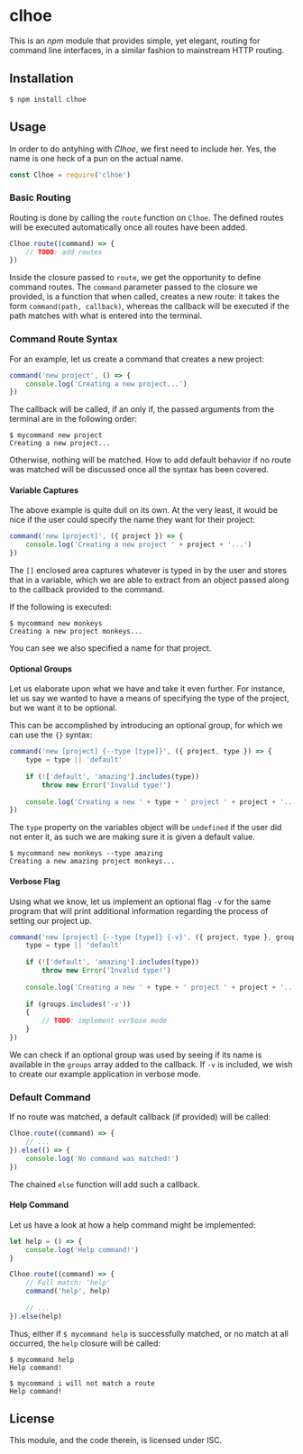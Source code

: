 # clhoe

This is an *npm* module that provides simple, yet elegant, routing for command 
line interfaces, in a similar fashion to mainstream HTTP routing.

## Installation

```
$ npm install clhoe
```

## Usage

In order to do antyhing with *Clhoe*, we first need to include her. Yes, the 
name is one heck of a pun on the actual name.

```javascript
const Clhoe = require('clhoe')
```

### Basic Routing

Routing is done by calling the `route` function on `Clhoe`. The defined routes 
will be executed automatically once all routes have been added.

```javascript
Clhoe.route((command) => {
	// TODO: add routes
})
```

Inside the closure passed to `route`, we get the opportunity to define command 
routes. The `command` parameter passed to the closure we provided, is a function 
that when called, creates a new route: it takes the form 
`command(path, callback)`, whereas the callback will be executed if the path 
matches with what is entered into the terminal.

### Command Route Syntax

For an example, let us create a command that creates a new project:

```javascript
command('new project', () => {
	console.log('Creating a new project...')
})
```

The callback will be called, if an only if, the passed arguments from the 
terminal are in the following order:

```
$ mycommand new project
Creating a new project...
```

Otherwise, nothing will be matched. How to add default behavior if no route was 
matched will be discussed once all the syntax has been covered.

#### Variable Captures

The above example is quite dull on its own. At the very least, it would be nice 
if the user could specify the name they want for their project:

```javascript
command('new [project]', ({ project }) => {
	console.log('Creating a new project ' + project + '...')
})
```

The `[]` enclosed area captures whatever is typed in by the user and stores that 
in a variable, which we are able to extract from an object passed along to the 
callback provided to the command.

If the following is executed:

```
$ mycommand new monkeys
Creating a new project monkeys...
```

You can see we also specified a name for that project.

#### Optional Groups

Let us elaborate upon what we have and take it even further. For instance, let 
us say we wanted to have a means of specifying the type of the project, but we 
want it to be optional.

This can be accomplished by introducing an optional group, for which we can use 
the `{}` syntax:

```javascript
command('new [project] {--type [type]}', ({ project, type }) => {
	type = type || 'default'
	
	if (!['default', 'amazing'].includes(type))
		throw new Error('Invalid type!')
	
	console.log('Creating a new ' + type + ' project ' + project + '...')
})
```

The `type` property on the variables object will be `undefined` if the user 
did not enter it, as such we are making sure it is given a default value.

```
$ mycommand new monkeys --type amazing
Creating a new amazing project monkeys...
```

#### Verbose Flag

Using what we know, let us implement an optional flag `-v` for the same program 
that will print additional information regarding the process of setting our 
project up.

```javascript
command('new [project] {--type [type]} {-v}', ({ project, type }, groups) => {
	type = type || 'default'
	
	if (!['default', 'amazing'].includes(type))
		throw new Error('Invalid type!')
	
	console.log('Creating a new ' + type + ' project ' + project + '...')
	
	if (groups.includes('-v'))
	{
		// TODO: implement verbose mode
	}
})
```

We can check if an optional group was used by seeing if its name is available in 
the `groups` array added to the callback. If `-v` is included, we wish to 
create our example application in verbose mode. 

### Default Command

If no route was matched, a default callback (if provided) will be called:

```javascript
Clhoe.route((command) => {
	// ...
}).else(() => {
	console.log('No command was matched!')
})
```

The chained `else` function will add such a callback.

#### Help Command

Let us have a look at how a help command might be implemented:

```javascript
let help = () => {
	console.log('Help command!')
}

Clhoe.route((command) => {
	// Full match: 'help'
	command('help', help)
	
	// ...
}).else(help)
```

Thus, either if `$ mycommand help` is successfully matched, or no match at all 
occurred, the `help` closure will be called:

```
$ mycommand help
Help command!

$ mycommand i will not match a route
Help command!
```

## License

This module, and the code therein, is licensed under ISC.
